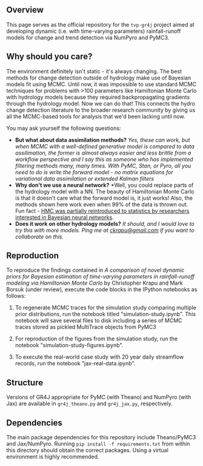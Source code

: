 
## Overview
This page serves as the official repository for the `tvp-gr4j` project aimed at developing dynamic (i.e. with time-varying parameters) rainfall-runoff models for change and trend detection via NumPyro and PyMC3.

## Why should you care?
The environment definitely isn't static - it's always changing. The best methods for change detection outside of hydrology make use of Bayesian models fit using MCMC. Until now, it was impossible to use standard MCMC techniques for problems with >100 parameters like Hamiltonian Monte Carlo with hydrology models  because they required backpropagating gradients through the hydrology model. Now we can do that! This connects the hydro change detection literature to the broader research community by giving us all the MCMC-based tools for analysis that we'd been lacking until now. 

You may ask yourself the following questions:

- **But what about data assimilation methods?** *Yes, these can work, but when MCMC with a well-defined generative model is compared to data assilimation, the former is almost always easier and less brittle from a workflow perspective and I say this as someone who has implemented filtering methods many, many times. With PyMC, Stan, or Pyro, all you need to do is write the forward model - no matrix equations for variational data assimilation or extended Kalman filters*
- **Why don't we use a neural network?** *Well, you could replace parts of the hydrology model with a NN. The beauty of Hamiltonian Monte Carlo is that it doesn't care what the forward model is, it just works! Also, the methods shown here work even when 99% of the data is thrown out. Fun fact - [HMC was partially reintroduced to statistics by researchers interested in Bayesian neural networks](https://arxiv.org/pdf/1206.1901.pdf).
- **Does it work on other hydrology models?** *It should, and I would love to try this with more models. Ping me at ckrapu@gmail.com if you want to collaborate on this.*


## Reproduction
To reproduce the findings contained in *A comparison of novel dynamic priors for Bayesian estimation of time-varying parameters in rainfall-runoff modeling via Hamiltonian Monte Carlo* by Christopher Krapu and Mark Borsuk (under review), execute the code blocks in the IPython notebooks as follows:

1. To regenerate MCMC traces for the simulation study comparing multiple prior distributions, run the notebook titled "simulation-study.ipynb". This notebook will save several files to disk including a series of MCMC traces stored as pickled MultiTrace objects from PyMC3

2. For reproduction of the figures from the simulation study, run the notebook "simulation-study-figures.ipynb".

3. To execute the real-world case study with 20 year daily streamflow records, run the notebook "jax-real-data.ipynb".

## Structure
Versions of GR4J appropriate for PyMC (with Theano) and NumPyro (with Jax) are available in `gr4j_theano.py` and `gr4j_jax.py`, respectively. 

## Dependencies
The main package dependencies for this repository include Theano/PyMC3 and Jax/NumPyro. Running `pip install -f requirements.txt` from within this directory should obtain the correct packages. Using a virtual environment is highly recommended.

